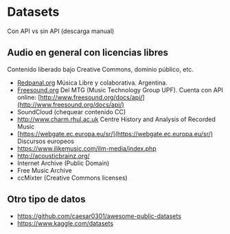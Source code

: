 # Datasets

Con API vs sin API (descarga manual)

## Audio en general con licencias libres

Contenido liberado bajo Creative Commons, dominio público, etc.

* [Redpanal.org](http://redpanal.org/) Música Libre y colaborativa. Argentina.
* [Freesound.org](http://www.freesound.org/) Del MTG (Music Technology Group UPF). Cuenta con API online: [http://www.freesound.org/docs/api/](http://www.freesound.org/docs/api/)
* SoundCloud (chequear contenido CC)
* http://www.charm.rhul.ac.uk Centre History and Analysis of Recorded Music
* [https://webgate.ec.europa.eu/sr/](https://webgate.ec.europa.eu/sr/) Discursos europeos
* https://www.ilikemusic.com/ilm-media/index.php
* http://acousticbrainz.org/
* Internet Archive (Public Domain)
* Free Music Archive
* ccMixter (Creative Commons licenses)


## Otro tipo de datos

* https://github.com/caesar0301/awesome-public-datasets
* https://www.kaggle.com/datasets
